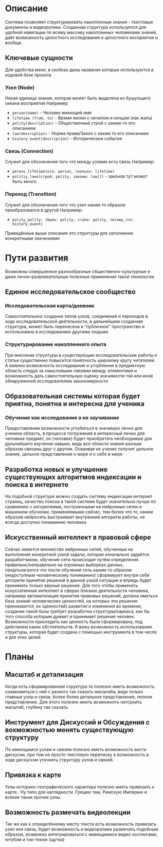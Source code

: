 # Описание
Система позволяет структурировать накопленные знания - текстовые документы и видеоролики. Созданная структура используется для удобной навигации по всему массиву накопленных человеками знаний, даёт возможность целостного исследования и целостного восприятия и вообще.

## Ключевые сущности
Для удобства меня, в скобках даны названия которые используются в кодовой базе проекта

### Узел (Node)
Некая единица знания, которая может быть выделена из бушующего океана восприятия
Например 
- `person(name)` -  Человек имеющий имя 
- `lifetime (from, to)` - Время жизни с началом и концом (как жаль)
- `polity(description)` - Общественный строй с каким-то его описанием
- `law(description)` - Норма права/Закон с каким то его описанием
- `history_event(description)` - Историческое событие

### Связь (Connection)
Служит для обозначения того что между узлами есть связь
Например:
- `perons_lifetime(кто: person, сколько: lifetime)`
- `politiy_laws(строй: polity, законы: law[])` - законов тут может быть много

### Переход (Transition)
Служит для обозначения того что узел каким то образом преобразовался в другой
Например:
- `polity_polity: (было: polity, стало: polity, потому_что: history_event)`

Приведённые выше описания это структуры для заполнения конкретными значениями

# Пути развития
Возможны совершенное разнообразные общественно-культурные и даже лично-развлекательные полезные применения такой технологии

## Единое исследовательское сообщество
### Исследовательская карта/дневник
Самостоятельное создание типов узлов, соединений и переходов в ходе исследовательской деятельности, в дальнейшем созданная структура, может быть перенесена в “публичное” пространство и использована в исследованиях другими людьми

### Структурирование накопленного опыта
При внесение структуры в существующие исследовательские работы и статьи существенно повысится понятность широкому кругу читателей. А именно возможность исследования и углубления в предметную область следуя за смысловыми связями между элементами и возможность дать самостоятельную оценку значимости той или иной обнаруженной исследователем закономерности

## Образовательная системы которая будет приятна, понятна и интересна для ученика

### Обучение как исследование а не заучивание
Предоставление возможности углубиться в значимую лично для ученика область, в процессе погружения в интересный лично для человека предмет, он (человек) будет приобретать необходимые для дальнейшего изучения навыки, ведь все области знания разным образом связаны друг с другом. Осваивая их ученик получит цельное знание, цельное представление о мире и о себе в мире

## Разработка новых и улучшение существующих алгоритмов индексации и поиска в интернете
На подобной структуре можно создать систему индексации интернет страниц, качество поиска в такой системе будет значительно лучше по сравнению с алгоритмами, построенными на нейронных сетях и машинном обучении, применяемыми сейчас, тем более что то, каким образом нейросеть выстраивает внутренний алгоритм работы, не всегда доступно пониманию человека

## Искусственный интеллект в правовой сфере
Сейчас имеется множество нейронных сетей, обученные на выполнение конкретной узкой задачи, которая изначально задаётся разработчиком, обучение сети происходит путём  определения правильно/неправильно на огромных выборках данных, предполагается что после обучения сеть каким-то образом (недоступным человеческому пониманию) сформирует внутри себя алгоритм принятия решений в данной узкой ситуации и впредь будет принимать только верные решения.
Для того чтобы применять искуссвтенный интеллект в сферах близких деятельности человека, например автоматизация принятия правовых решений, должна иметься база знаний человеческих ценностей, на которых эти решение принимаются, их (ценностей) развития и изменения во времени, создание такой базы требует разработки структуры/каркаса, как бы того способа которым думает и принимает решения человек. Возможности приследить как ценность была сформирована, под действием каких обстоятельств. 
Я вижу возможность использования структуры, которая будет создана с помошью инструмента в том числе и для этих целей

# Планы
## Масштаб и детализация
Когда есть сформированная структура то полезно иметь возможность ознакомиться с ней с разного так сказать масштаба, видя только главные узлы и связи, более более детальное представление, полное представление. Для этого полезно иметь возможноть натсроить масштаб, глубину так сказать.

## Инструмент для Дискуссий и Обсуждения с вохможностью менять существующую структуру
По имеющимся узлам и связям полезно иметь возможность вести дискусии, при том не просто текстовую переписку а возможность в ходе дискуссии уточнять структуру узлов и связей.

## Привязка к карте
Узлы историко-географического характера полезно иметь привязать к карте.. Ну типо для наглядности. Грецию там, Римскую Империю и всякие такие прочие узлы

## Возможность размечать видеолекции
Так же как к определённому месту текста есть возможность привязать узел или связь, будет возможность и видеоролики размечать подобным образом, возможно интегрироваться с имеющимися видео хостингами, ютубом и тик-током (щутка)


